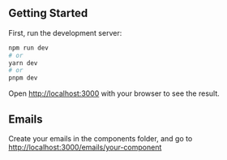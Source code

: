 ## Getting Started

First, run the development server:

```bash
npm run dev
# or
yarn dev
# or
pnpm dev
```

Open [http://localhost:3000](http://localhost:3000) with your browser to see the result.

## Emails

Create your emails in the components folder, and go to [http://localhost:3000/emails/your-component](http://localhost:3000/emails/your-component)
